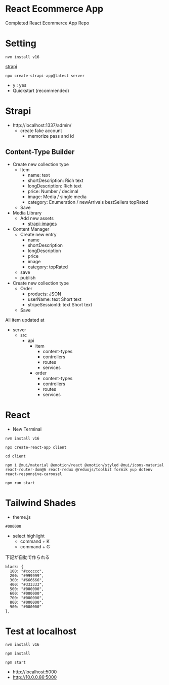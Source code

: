 # React Ecommerce App

Completed React Ecommerce App Repo

# Setting

```
nvm install v16
```

[strapi](https://docs.strapi.io/dev-docs/installation/cli)

```
npx create-strapi-app@latest server
```

- y : yes
- Quickstart (recommended)

# Strapi

- http://localhost:1337/admin/
  - create fake account
    - memorize pass and id

## Content-Type Builder

- Create new collection type
  - Item
    - name: text
    - shortDescription: Rich text
    - longDescription: Rich text
    - price: Number / decimal
    - image: Media / single media
    - category: Enumeration / newArrivals bestSellers topRated
  - Save
- Media Library
  - Add new assets
    - [strapi-images](client-backup/src/assets/strapi-images)
- Content Manager
  - Create new entry
    - name
    - shortDescription
    - longDescription
    - price
    - image
    - category: topRated
  - save
  - publish
- Create new collection type
  - Order
    - products: JSON
    - userName: text Short text
    - stripeSessionId: text Short text
  - Save

All item updated at

- server
  - src
    - api
      - item
        - content-types
        - controllers
        - routes
        - services
      - order
        - content-types
        - controllers
        - routes
        - services

# React

- New Terminal <!-- 別のターミナルを立ち上げる / Strapi のターミナルはキープ -->

```
nvm install v16
```

```
npx create-react-app client
```

```
cd client
```

```
npm i @mui/material @emotion/react @emotion/styled @mui/icons-material react-router-dom@6 react-redux @reduxjs/toolkit formik yup dotenv react-responsive-carousel
```

```
npm run start
```

# Tailwind Shades

- theme.js

```
#000000
```

- select highlight
  - command + K
  - command + G

下記が自動で作られる

```
black: {
  100: "#cccccc",
  200: "#999999",
  300: "#666666",
  400: "#333333",
  500: "#000000",
  600: "#000000",
  700: "#000000",
  800: "#000000",
  900: "#000000"
},
```

<!-- "@emotion/react": "^11.10.4",
"@emotion/styled": "^11.10.4",
"@mui/icons-material": "^5.10.3",
"@mui/material": "^5.10.3",
"@reduxjs/toolkit": "^1.8.5",
"@stripe/react-stripe-js": "^1.10.0",
"@stripe/stripe-js": "^1.35.0",
"@testing-library/jest-dom": "^5.16.5",
"@testing-library/react": "^13.3.0",
"@testing-library/user-event": "^13.5.0",
"": "^16.0.2",
"": "^2.2.9",
"pure-react-carousel": "^1.29.0",
"react": "^18.2.0",
"react-dom": "^18.2.0",
"react-redux": "^8.0.2",
"": "^3.2.23",
"react-router-dom": "^6.3.0",
"react-scripts": "5.0.1",
"web-vitals": "^2.1.4",
"": "^0.32.11" -->

<!-- ############################################## -->

# Test at localhost

```
nvm install v16
```

```
npm install
```

```
npm start
```

- http://localhost:5000
- http://10.0.0.86:5000
